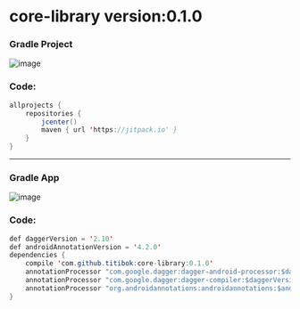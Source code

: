 # core-library      version:0.1.0
### Gradle Project<br />
![image](https://cloud.githubusercontent.com/assets/18477507/26244640/be1f9534-3cba-11e7-8c5a-dbb65291f11b.png)
### Code:
```java
allprojects {
    repositories {
        jcenter()
        maven { url 'https://jitpack.io' }
    }
}
```
----------------------------------------------------------------------------------------------------------------------------
### Gradle App<br />
![image](https://cloud.githubusercontent.com/assets/18477507/26244594/82bb8fd4-3cba-11e7-824f-e70a8ca7847d.png)
### Code:
```java
def daggerVersion = '2.10'
def androidAnnotationVersion = '4.2.0'
dependencies {
    compile 'com.github.titibok:core-library:0.1.0'
    annotationProcessor "com.google.dagger:dagger-android-processor:$daggerVersion"
    annotationProcessor "com.google.dagger:dagger-compiler:$daggerVersion"
    annotationProcessor "org.androidannotations:androidannotations:$androidAnnotationVersion"
}
```
